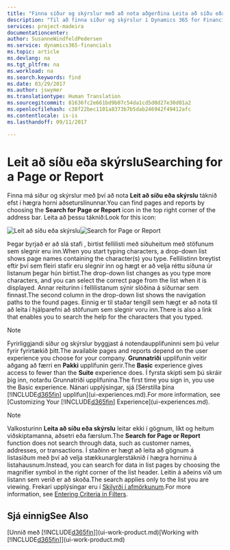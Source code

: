 ```yaml
---
title: "Finna síður og skýrslur með að nota aðgerðina Leita að síðu eða skýrslu | Microsoft Docs"
description: "Til að finna síður og skýrslur í Dynamics 365 for Financials, geturðu notað aðgerðina Leta að síðu eða skýrslu."
services: project-madeira
documentationcenter: 
author: SusanneWindfeldPedersen
ms.service: dynamics365-financials
ms.topic: article
ms.devlang: na
ms.tgt_pltfrm: na
ms.workload: na
ms.search.keywords: find
ms.date: 03/29/2017
ms.author: jswymer
ms.translationtype: Human Translation
ms.sourcegitcommit: 81636fc2e661bd9b07c54da1cd5d0d27e30d01a2
ms.openlocfilehash: c38f22bec1101a8373b7b5dab246942f49412afc
ms.contentlocale: is-is
ms.lasthandoff: 09/11/2017

---
```

# <a name="searching-for-a-page-or-report"></a><span data-ttu-id="45689-103">Leit að síðu eða skýrslu</span><span class="sxs-lookup"><span data-stu-id="45689-103">Searching for a Page or Report</span></span>
<span data-ttu-id="45689-104">Finna má síður og skýrslur með því að nota **Leit að síðu eða skýrslu** táknið efst í hægra horni aðseturslínunnar.</span><span class="sxs-lookup"><span data-stu-id="45689-104">You can find pages and reports by choosing the **Search for Page or Report** icon in the top right corner of the address bar.</span></span> <span data-ttu-id="45689-105">Leita að þessu táknið:</span><span class="sxs-lookup"><span data-stu-id="45689-105">Look for this icon:</span></span>

<span data-ttu-id="45689-106">![Leit að síðu eða skýrslu](media/ui-search/search.png "Leit að síðu eða skýrslu")</span><span class="sxs-lookup"><span data-stu-id="45689-106">![Search for Page or Report](media/ui-search/search.png "Search for Page or Report")</span></span>

<span data-ttu-id="45689-107">Þegar byrjað er að slá stafi , birtist fellilisti með síðuheitum með stöfunum sem slegnir eru inn.</span><span class="sxs-lookup"><span data-stu-id="45689-107">When you start typing characters, a drop-down list shows page names containing the character(s) you type.</span></span> <span data-ttu-id="45689-108">Fellilistinn breytist eftir því sem fleiri stafir eru slegnir inn og hægt er að velja réttu síðuna úr listanum þegar hún birtist.</span><span class="sxs-lookup"><span data-stu-id="45689-108">The drop-down list changes as you type more characters, and you can select the correct page from the list when it is displayed.</span></span> <span data-ttu-id="45689-109">Annar reiturinn í fellilistanum sýnir slóðina á síðurnar sem finnast.</span><span class="sxs-lookup"><span data-stu-id="45689-109">The second column in the drop-down list shows the navigation paths to the found pages.</span></span> <span data-ttu-id="45689-110">Einnig er til staðar tengill sem hægt er að nota til að leita í hjálparefni að stöfunum sem slegnir voru inn.</span><span class="sxs-lookup"><span data-stu-id="45689-110">There is also a link that enables you to search the help for the characters that you typed.</span></span>

> [!NOTE]  
>   <span data-ttu-id="45689-111">Fyrirliggjandi síður og skýrslur byggjast á notendaupplifuninni sem þú velur fyrir fyrirtækið þitt.</span><span class="sxs-lookup"><span data-stu-id="45689-111">The available pages and reports depend on the user experience you choose for your company.</span></span> <span data-ttu-id="45689-112">**Grunnatriði** upplifunin veitir aðgang að færri en **Pakki** upplifunin gerir.</span><span class="sxs-lookup"><span data-stu-id="45689-112">The **Basic** experience gives access to fewer than the **Suite** experience does.</span></span> <span data-ttu-id="45689-113">Í fyrsta skipti sem þú skráir þig inn, notarðu Grunnatriði upplifunina.</span><span class="sxs-lookup"><span data-stu-id="45689-113">The first time you sign in, you use the Basic experience.</span></span> <span data-ttu-id="45689-114">Nánari upplýsingar, sjá [Sérstilla þína [!INCLUDE[d365fin](includes/d365fin_long_md.md)] upplifun](ui-experiences.md).</span><span class="sxs-lookup"><span data-stu-id="45689-114">For more information, see [Customizing Your [!INCLUDE[d365fin](includes/d365fin_long_md.md)] Experience](ui-experiences.md).</span></span>

> [!NOTE]  
>   <span data-ttu-id="45689-115">Valkosturinn **Leita að síðu eða skýrslu** leitar ekki í gögnum, líkt og heitum viðskiptamanna, aðsetri eða færslum.</span><span class="sxs-lookup"><span data-stu-id="45689-115">The **Search for Page or Report** function does not search through data, such as customer names, addresses, or transactions.</span></span> <span data-ttu-id="45689-116">Í staðinn er hægt að leita að gögnum á listasíðum með því að velja stækkunarglerstáknið í hægra horninu á listahausnum.</span><span class="sxs-lookup"><span data-stu-id="45689-116">Instead, you can search for data in list pages by choosing the magnifier symbol in the right corner of the list header.</span></span> <span data-ttu-id="45689-117">Leitin á aðeins við um listann sem verið er að skoða.</span><span class="sxs-lookup"><span data-stu-id="45689-117">The search applies only to the list you are viewing.</span></span> <span data-ttu-id="45689-118">Frekari upplýsingar eru í [Skilyrði í afmörkunum](ui-enter-criteria-filters.md).</span><span class="sxs-lookup"><span data-stu-id="45689-118">For more information, see [Entering Criteria in Filters](ui-enter-criteria-filters.md).</span></span>

## <a name="see-also"></a><span data-ttu-id="45689-119">Sjá einnig</span><span class="sxs-lookup"><span data-stu-id="45689-119">See Also</span></span>
<span data-ttu-id="45689-120">[Unnið með [!INCLUDE[d365fin](includes/d365fin_md.md)]](ui-work-product.md)</span><span class="sxs-lookup"><span data-stu-id="45689-120">[Working with [!INCLUDE[d365fin](includes/d365fin_md.md)]](ui-work-product.md)</span></span>


